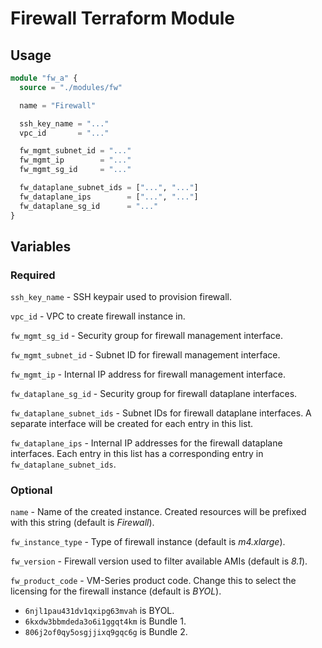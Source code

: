 # Firewall Terraform Module

## Usage

```terraform
module "fw_a" {
  source = "./modules/fw"

  name = "Firewall"

  ssh_key_name = "..."
  vpc_id       = "..."

  fw_mgmt_subnet_id = "..."
  fw_mgmt_ip        = "..."
  fw_mgmt_sg_id     = "..."

  fw_dataplane_subnet_ids = ["...", "..."]
  fw_dataplane_ips        = ["...", "..."]
  fw_dataplane_sg_id      = "..."
}
```

## Variables

### Required

`ssh_key_name` - SSH keypair used to provision firewall.

`vpc_id` - VPC to create firewall instance in.

`fw_mgmt_sg_id` - Security group for firewall management interface.

`fw_mgmt_subnet_id` - Subnet ID for firewall management interface.

`fw_mgmt_ip` - Internal IP address for firewall management interface.

`fw_dataplane_sg_id` - Security group for firewall dataplane interfaces.

`fw_dataplane_subnet_ids` - Subnet IDs for firewall dataplane interfaces.  A separate interface will be created for
each entry in this list.

`fw_dataplane_ips` - Internal IP addresses for the firewall dataplane interfaces.  Each entry in this list has a
corresponding entry in `fw_dataplane_subnet_ids`.

### Optional

`name` - Name of the created instance.  Created resources will be prefixed with this string (default is *Firewall*).

`fw_instance_type` - Type of firewall instance (default is *m4.xlarge*).

`fw_version` - Firewall version used to filter available AMIs (default is *8.1*).

`fw_product_code` - VM-Series product code.  Change this to select the licensing for the firewall instance (default is
*BYOL*).

- `6njl1pau431dv1qxipg63mvah` is BYOL.
- `6kxdw3bbmdeda3o6i1ggqt4km` is Bundle 1.
- `806j2of0qy5osgjjixq9gqc6g` is Bundle 2.